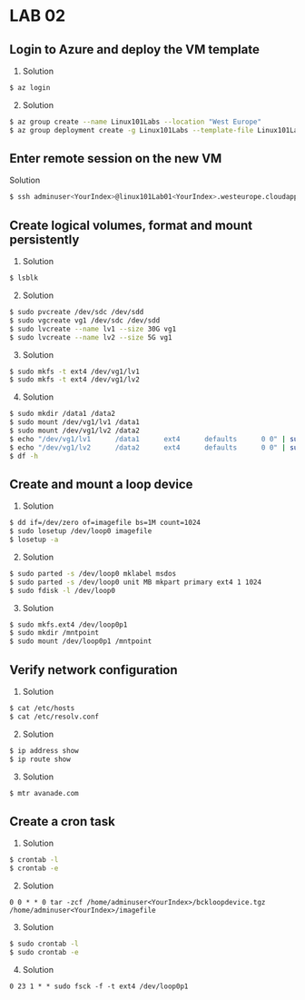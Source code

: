 # LAB 02

## Login to Azure and deploy the VM template

1. Solution

```Bash
$ az login
```

2. Solution

```Bash
$ az group create --name Linux101Labs --location "West Europe"
$ az group deployment create -g Linux101Labs --template-file Linux101Labs/lab-01/vmTemplate.json --parameters Linux101Labs/lab-01/vmTemplate.parameters.json | grep "ssh "
```

## Enter remote session on the new VM

Solution

```Bash
$ ssh adminuser<YourIndex>@linux101Lab01<YourIndex>.westeurope.cloudapp.azure.com
```

## Create logical volumes, format and mount persistently

1. Solution

```Bash
$ lsblk
```

2. Solution

```Bash
$ sudo pvcreate /dev/sdc /dev/sdd
$ sudo vgcreate vg1 /dev/sdc /dev/sdd
$ sudo lvcreate --name lv1 --size 30G vg1
$ sudo lvcreate --name lv2 --size 5G vg1
```

3. Solution

```Bash
$ sudo mkfs -t ext4 /dev/vg1/lv1
$ sudo mkfs -t ext4 /dev/vg1/lv2
```

4. Solution

```Bash
$ sudo mkdir /data1 /data2
$ sudo mount /dev/vg1/lv1 /data1
$ sudo mount /dev/vg1/lv2 /data2
$ echo "/dev/vg1/lv1      /data1      ext4      defaults      0 0" | sudo tee -a /etc/fstab
$ echo "/dev/vg1/lv2      /data2      ext4      defaults      0 0" | sudo tee -a /etc/fstab
$ df -h
```

## Create and mount a loop device

1. Solution

```Bash
$ dd if=/dev/zero of=imagefile bs=1M count=1024
$ sudo losetup /dev/loop0 imagefile
$ losetup -a
```

2. Solution

```Bash
$ sudo parted -s /dev/loop0 mklabel msdos
$ sudo parted -s /dev/loop0 unit MB mkpart primary ext4 1 1024
$ sudo fdisk -l /dev/loop0
```

3. Solution

```Bash
$ sudo mkfs.ext4 /dev/loop0p1
$ sudo mkdir /mntpoint
$ sudo mount /dev/loop0p1 /mntpoint
```

## Verify network configuration

1. Solution

```Bash
$ cat /etc/hosts
$ cat /etc/resolv.conf
```

2. Solution

```Bash
$ ip address show
$ ip route show
```

3. Solution

```Bash
$ mtr avanade.com
```

## Create a cron task

1. Solution

```Bash
$ crontab -l
$ crontab -e
```

2. Solution

```Cron
0 0 * * 0 tar -zcf /home/adminuser<YourIndex>/bckloopdevice.tgz /home/adminuser<YourIndex>/imagefile
```

3. Solution

```Bash
$ sudo crontab -l
$ sudo crontab -e
```

4. Solution

```Cron
0 23 1 * * sudo fsck -f -t ext4 /dev/loop0p1
```